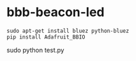 bbb-beacon-led
==============
	sudo apt-get install bluez python-bluez
	pip install Adafruit_BBIO

sudo python test.py
